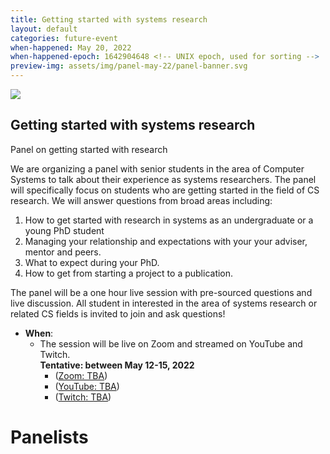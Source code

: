```yaml
---
title: Getting started with systems research
layout: default
categories: future-event
when-happened: May 20, 2022
when-happened-epoch: 1642904648 <!-- UNIX epoch, used for sorting -->
preview-img: assets/img/panel-may-22/panel-banner.svg
---
```


<img src="{{ 'assets/img/panel-may-22/panel-banner.svg' | relative_url }}">

## Getting started with systems research
Panel on getting started with research

We are organizing a panel with senior students in the area of Computer Systems to talk about their experience as systems researchers. The panel will specifically focus on students who are getting started in the field of CS research. We will answer questions from broad areas including:
1. How to get started with research in systems as an undergraduate or a young PhD student
2. Managing your relationship and expectations with your your adviser, mentor and peers.
3. What to expect during your PhD.
4. How to get from starting a project to a publication.

The panel will be a one hour live session with pre-sourced questions and live discussion. All student in interested in the area of systems research or related CS fields is invited to join and ask questions!

* **When**:
  * The session will be live on Zoom and streamed on YouTube and Twitch.  
  **Tentative: between May 12-15, 2022** 
    * ([Zoom: TBA](javascript:void))  
    * ([YouTube: TBA](javascript:void))  
    * ([Twitch: TBA](javascript:void))  

# Panelists

<!-- <div class="bio"> -->
<!-- <img class="headshot" src="http://web.cs.ucla.edu/~zhangqian/IMG_1088.jpg" alt="Qian Zhang's Potrait"/>  -->

<!-- <a href="http://web.cs.ucla.edu/~zhangqian/">Qian Zhang | TBA</a><br> -->
<!-- Qian Zhang is a postdoc at UCLA working with Prof. Miryung Kim. She got her Ph.D. from The Chinese University of Hong Kong in Dec. 2017, adviced by Prof. Johnny Qiang Xu. -->

<!-- </div> -->

